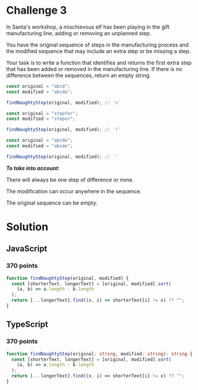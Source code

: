 # Challenge 3

In Santa's workshop, a mischievous elf has been playing in the gift manufacturing line, adding or removing an unplanned step.

You have the original sequence of steps in the manufacturing process and the modified sequence that may include an extra step or be missing a step.

Your task is to write a function that identifies and returns the first extra step that has been added or removed in the manufacturing line. If there is no difference between the sequences, return an empty string.

```ts
const original = "abcd";
const modified = "abcde";

findNaughtyStep(original, modified); // 'e'

const original = "stepfor";
const modified = "stepor";

findNaughtyStep(original, modified); // 'f'

const original = "abcde";
const modified = "abcde";

findNaughtyStep(original, modified); // ''
```

**_To take into account_**:

There will always be one step of difference or none.

The modification can occur anywhere in the sequence.

The original sequence can be empty.

# Solution

## JavaScript

### 370 points

```js
function findNaughtyStep(original, modified) {
  const [shorterText, longerText] = [original, modified].sort(
    (a, b) => a.length - b.length
  );
  return [...longerText].find((x, i) => shorterText[i] != x) ?? "";
}
```

## TypeScript

### 370 points

```ts
function findNaughtyStep(original: string, modified: string): string {
  const [shorterText, longerText] = [original, modified].sort(
    (a, b) => a.length - b.length
  );
  return [...longerText].find((x, i) => shorterText[i] != x) ?? "";
}
```

